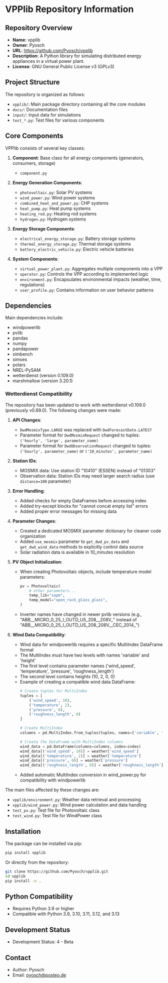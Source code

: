 # VPPlib Repository Information

## Repository Overview
- **Name**: vpplib
- **Owner**: Pyosch
- **URL**: https://github.com/Pyosch/vpplib
- **Description**: A Python library for simulating distributed energy appliances in a virtual power plant.
- **License**: GNU General Public License v3 (GPLv3)

## Project Structure
The repository is organized as follows:
- `vpplib/`: Main package directory containing all the core modules
- `docs/`: Documentation files
- `input/`: Input data for simulations
- `test_*.py`: Test files for various components

## Core Components
VPPlib consists of several key classes:

1. **Component**: Base class for all energy components (generators, consumers, storage)
   - `component.py`

2. **Energy Generation Components**:
   - `photovoltaic.py`: Solar PV systems
   - `wind_power.py`: Wind power systems
   - `combined_heat_and_power.py`: CHP systems
   - `heat_pump.py`: Heat pump systems
   - `heating_rod.py`: Heating rod systems
   - `hydrogen.py`: Hydrogen systems

3. **Energy Storage Components**:
   - `electrical_energy_storage.py`: Battery storage systems
   - `thermal_energy_storage.py`: Thermal storage systems
   - `battery_electric_vehicle.py`: Electric vehicle batteries

4. **System Components**:
   - `virtual_power_plant.py`: Aggregates multiple components into a VPP
   - `operator.py`: Controls the VPP according to implemented logic
   - `environment.py`: Encapsulates environmental impacts (weather, time, regulations)
   - `user_profile.py`: Contains information on user behavior patterns

## Dependencies
Main dependencies include:
- windpowerlib
- pvlib
- pandas
- numpy
- pandapower
- simbench
- simses
- polars
- NREL-PySAM
- wetterdienst (version 0.109.0)
- marshmallow (version 3.20.1)

### Wetterdienst Compatibility
The repository has been updated to work with wetterdienst v0.109.0 (previously v0.89.0). The following changes were made:

1. **API Changes**:
   - `DwdMosmixType.LARGE` was replaced with `DwdForecastDate.LATEST`
   - Parameter format for `DwdMosmixRequest` changed to tuples: `('hourly', 'large', parameter_name)`
   - Parameter format for `DwdObservationRequest` changed to tuples: `('hourly', parameter_name)` or `('10_minutes', parameter_name)`

2. **Station IDs**:
   - MOSMIX data: Use station ID "10410" (ESSEN) instead of "01303"
   - Observation data: Station IDs may need larger search radius (use `distance=100` parameter)

3. **Error Handling**:
   - Added checks for empty DataFrames before accessing index
   - Added try-except blocks for "cannot concat empty list" errors
   - Added proper error messages for missing data

4. **Parameter Changes**:
   - Created a dedicated MOSMIX parameter dictionary for cleaner code organization
   - Added `use_mosmix` parameter to `get_dwd_pv_data` and `get_dwd_wind_data` methods to explicitly control data source
   - Solar radiation data is available in 10_minutes resolution

5. **PV Object Initialization**:
   - When creating Photovoltaic objects, include temperature model parameters:
     ```python
     pv = Photovoltaic(
         # other parameters...
         temp_lib="sapm",
         temp_model="open_rack_glass_glass",
     )
     ```
   - Inverter names have changed in newer pvlib versions (e.g., "ABB__MICRO_0_25_I_OUTD_US_208__208V_" instead of "ABB__MICRO_0_25_I_OUTD_US_208_208V__CEC_2014_")

6. **Wind Data Compatibility**:
   - Wind data for windpowerlib requires a specific MultiIndex DataFrame format
   - The MultiIndex must have two levels with names 'variable' and 'height'
   - The first level contains parameter names ('wind_speed', 'temperature', 'pressure', 'roughness_length')
   - The second level contains heights (10, 2, 0, 0)
   - Example of creating a compatible wind data DataFrame:
     ```python
     # Create tuples for MultiIndex
     tuples = [
         ('wind_speed', 10),
         ('temperature', 2),
         ('pressure', 0),
         ('roughness_length', 0)
     ]
     
     # Create MultiIndex
     columns = pd.MultiIndex.from_tuples(tuples, names=['variable', 'height'])
     
     # Create the DataFrame with MultiIndex columns
     wind_data = pd.DataFrame(columns=columns, index=index)
     wind_data[('wind_speed', 10)] = weather['wind_speed']
     wind_data[('temperature', 2)] = weather['temperature']
     wind_data[('pressure', 0)] = weather['pressure']
     wind_data[('roughness_length', 0)] = weather['roughness_length']
     ```
   - Added automatic MultiIndex conversion in wind_power.py for compatibility with windpowerlib

The main files affected by these changes are:
- `vpplib/environment.py`: Weather data retrieval and processing
- `vpplib/wind_power.py`: Wind power calculation and data handling
- `test_pv.py`: Test file for Photovoltaic class
- `test_wind.py`: Test file for WindPower class

## Installation
The package can be installed via pip:
```bash
pip install vpplib
```

Or directly from the repository:
```bash
git clone https://github.com/Pyosch/vpplib.git
cd vpplib
pip install -e .
```

## Python Compatibility
- Requires Python 3.9 or higher
- Compatible with Python 3.9, 3.10, 3.11, 3.12, and 3.13

## Development Status
- Development Status: 4 - Beta

## Contact
- Author: Pyosch
- Email: pyosch@posteo.de